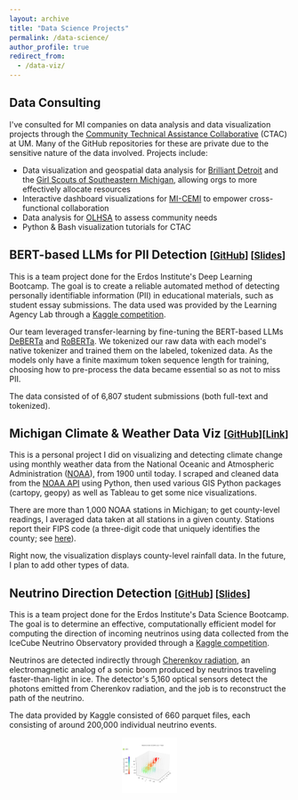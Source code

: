 ```yaml
---
layout: archive
title: "Data Science Projects"
permalink: /data-science/
author_profile: true
redirect_from: 
  - /data-viz/
---
```



## Data Consulting

I've consulted for MI companies on data analysis and data visualization projects through the [Community Technical Assistance Collaborative](https://ginsberg.umich.edu/ctac) (CTAC) at UM. Many of the GitHub repositories for these are private due to the sensitive nature of the data involved. Projects include:
* Data visualization and geospatial data analysis for [Brilliant Detroit](https://brilliantcities.org/detroit/) and the [Girl Scouts of Southeastern Michigan](https://www.gssem.org/), allowing orgs to more effectively allocate resources
* Interactive dashboard visualizations for [MI-CEMI](https://michigancollaborative.org/) to empower cross-functional collaboration 
* Data analysis for [OLHSA](https://www.olhsa.org/en-us/) to assess community needs
* Python & Bash visualization tutorials for CTAC


## BERT-based LLMs for PII Detection <span style="font-size:.8em;">\[[GitHub](https://github.com/kdv97/pii)\] \[[Slides](https://www.erdosinstitute.org/certificates/spring-2024/deep-learning-boot-camp/christopher-stith/)\]</span>

This is a team project done for the Erdos Institute's Deep Learning Bootcamp. The goal is to create a reliable automated method of detecting personally identifiable information (PII) in educational materials, such as student essay submissions. The data used was provided by the Learning Agency Lab through a [Kaggle competition](https://www.kaggle.com/competitions/pii-detection-removal-from-educational-data/overview).

Our team leveraged transfer-learning by fine-tuning the BERT-based LLMs [DeBERTa](https://huggingface.co/microsoft/deberta-v3-base) and [RoBERTa](https://huggingface.co/FacebookAI/roberta-base). We tokenized our raw data with each model's native tokenizer and trained them on the labeled, tokenized data. As the models only have a finite maximum token sequence length for training, choosing how to pre-process the data became essential so as not to miss PII.

The data consisted of of 6,807 student submissions (both full-text and tokenized). 




## Michigan Climate & Weather Data Viz <span style="font-size:.8em;">\[[GitHub](https://github.com/clstith/michigan-climate-data-public)\]\[[Link](https://clstith.github.io/michigan-climate)\]</span>

This is a personal project I did on visualizing and detecting climate change using monthly weather data from the National Oceanic and Atmospheric Administration ([NOAA](https://www.noaa.gov/)), from 1900 until today. I scraped and cleaned data from the [NOAA API](https://www.ncdc.noaa.gov/cdo-web/webservices/v2) using Python, then used various GIS Python packages (cartopy, geopy) as well as Tableau to get some nice visualizations. 

There are more than 1,000 NOAA stations in Michigan; to get county-level readings, I averaged data taken at all stations in a given county. Stations report their FIPS code (a three-digit code that uniquely identifies the county; see [here](https://www2.census.gov/programs-surveys/decennial/2010/partners/pdf/FIPS_StateCounty_Code.pdf)). 

Right now, the visualization displays county-level rainfall data. In the future, I plan to add other types of data.


## Neutrino Direction Detection <span style="font-size:.8em;">\[[GitHub](https://github.com/kdv97/ice-cube)\] \[[Slides](https://www.erdosinstitute.org/certificates/fall-2023/data-science-boot-camp/christopher-stith/)\]</span>

This is a team project done for the Erdos Institute's Data Science Bootcamp. The goal is to determine an effective, computationally efficient model for computing the direction of incoming neutrinos using data collected from the IceCube Neutrino Observatory provided through a [Kaggle competition](https://www.kaggle.com/competitions/icecube-neutrinos-in-deep-ice/).

Neutrinos are detected indirectly through [Cherenkov radiation](https://en.wikipedia.org/wiki/Cherenkov_radiation), an electromagnetic analog of a sonic boom produced by neutrinos traveling faster-than-light in ice. The detector's 5,160 optical sensors detect the photons emitted from Cherenkov radiation, and the job is to reconstruct the path of the neutrino. 

The data provided by Kaggle consisted of 660 parquet files, each consisting of around 200,000 individual neutrino events. 

<p align="center">
  <img src="/images/neutrino_event_1.png" style="max-height: 100px; max-width: 100px;" />
</p>
